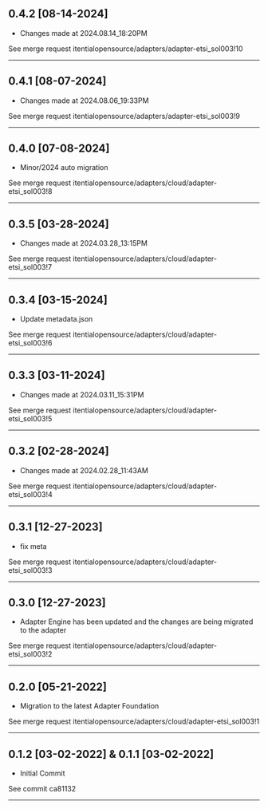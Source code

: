 
## 0.4.2 [08-14-2024]

* Changes made at 2024.08.14_18:20PM

See merge request itentialopensource/adapters/adapter-etsi_sol003!10

---

## 0.4.1 [08-07-2024]

* Changes made at 2024.08.06_19:33PM

See merge request itentialopensource/adapters/adapter-etsi_sol003!9

---

## 0.4.0 [07-08-2024]

* Minor/2024 auto migration

See merge request itentialopensource/adapters/cloud/adapter-etsi_sol003!8

---

## 0.3.5 [03-28-2024]

* Changes made at 2024.03.28_13:15PM

See merge request itentialopensource/adapters/cloud/adapter-etsi_sol003!7

---

## 0.3.4 [03-15-2024]

* Update metadata.json

See merge request itentialopensource/adapters/cloud/adapter-etsi_sol003!6

---

## 0.3.3 [03-11-2024]

* Changes made at 2024.03.11_15:31PM

See merge request itentialopensource/adapters/cloud/adapter-etsi_sol003!5

---

## 0.3.2 [02-28-2024]

* Changes made at 2024.02.28_11:43AM

See merge request itentialopensource/adapters/cloud/adapter-etsi_sol003!4

---

## 0.3.1 [12-27-2023]

* fix meta

See merge request itentialopensource/adapters/cloud/adapter-etsi_sol003!3

---

## 0.3.0 [12-27-2023]

* Adapter Engine has been updated and the changes are being migrated to the adapter

See merge request itentialopensource/adapters/cloud/adapter-etsi_sol003!2

---

## 0.2.0 [05-21-2022]

* Migration to the latest Adapter Foundation

See merge request itentialopensource/adapters/cloud/adapter-etsi_sol003!1

---

## 0.1.2 [03-02-2022] & 0.1.1 [03-02-2022]

- Initial Commit

See commit ca81132

---
